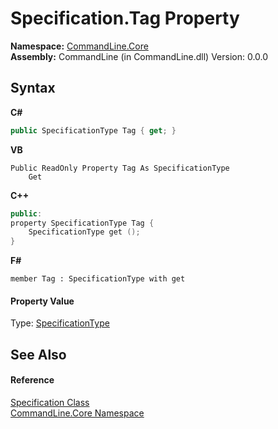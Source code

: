 # Specification.Tag Property 
 

**Namespace:**&nbsp;<a href="N_CommandLine_Core">CommandLine.Core</a><br />**Assembly:**&nbsp;CommandLine (in CommandLine.dll) Version: 0.0.0

## Syntax

**C#**<br />
``` C#
public SpecificationType Tag { get; }
```

**VB**<br />
``` VB
Public ReadOnly Property Tag As SpecificationType
	Get
```

**C++**<br />
``` C++
public:
property SpecificationType Tag {
	SpecificationType get ();
}
```

**F#**<br />
``` F#
member Tag : SpecificationType with get

```


#### Property Value
Type: <a href="T_CommandLine_Core_SpecificationType">SpecificationType</a>

## See Also


#### Reference
<a href="T_CommandLine_Core_Specification">Specification Class</a><br /><a href="N_CommandLine_Core">CommandLine.Core Namespace</a><br />
